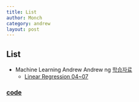```yaml
---
title: List
author: Monch
category: andrew
layout: post
---
```


 <h2><b>List</b></h2>

-  Machine Learning Andrew Andrew ng [학습자료](https://www.youtube.com/playlist?list=PL-hudiHbCqZeVOmPUT8xJ5uinaw5JKi0T)
   * [Linear Regression 04~07](https://github.com/Songminkee/TIL/tree/master/Andrew_ng/04_07)



### [code](https://github.com/Songminkee/andrew_machine_learning)



